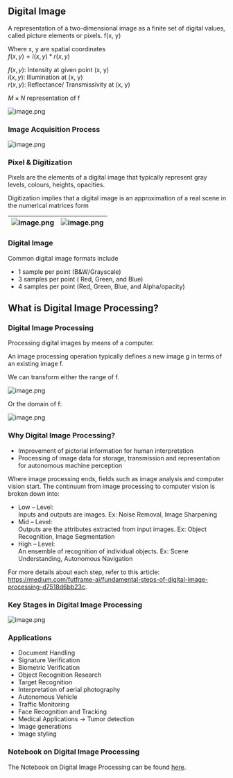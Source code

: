 ## Digital Image


A representation of a two-dimensional image as a finite set of digital values, called picture elements or pixels. f(x, y)

Where x, y are spatial coordinates  
$f(x, y) = i(x,y) * r(x,y)$  

$f(x, y)$: Intensity at given point (x, y)  
$i(x, y)$: Illumination at (x, y)  
$r(x, y)$: Reflectance/ Transmissivity at (x, y)

$M \times N$ representation of f

![image.png](https://dphi-live.s3.amazonaws.com/media_uploads/image_acccd51577d24bf78748e92dacf30e03.png)

### Image Acquisition Process






![image.png](https://dphi-live.s3.amazonaws.com/media_uploads/image_7a88192c354945ab89ce216bf650662b.png)







### Pixel & Digitization

Pixels are the elements of a digital image that typically represent gray levels, colours, heights, opacities.

Digitization implies that a digital image is an approximation of a real scene in the numerical matrices form




| ![image.png](https://dphi-live.s3.amazonaws.com/media_uploads/image_872518ea9e5b4e3dbb174941acfb39ba.png) | ![image.png](https://dphi-live.s3.amazonaws.com/media_uploads/image_7b0e330578a040779fbe6f1594110b01.png) |
| --- | --- |


### Digital Image

Common digital image formats include
* 1 sample per point (B&W/Grayscale)
* 3 samples per point ( Red, Green, and Blue)
* 4 samples per point (Red, Green, Blue, and Alpha/opacity)

## What is Digital Image Processing?

### Digital Image Processing

Processing digital images by means of a computer.

An image processing operation typically defines a new image g in terms of an existing image f.

We can transform either the range of f. 

![image.png](https://dphi-live.s3.amazonaws.com/media_uploads/image_6c7c611794334508b32604240b1de84a.png)

Or the domain of f:

![image.png](https://dphi-live.s3.amazonaws.com/media_uploads/image_e37580ca0ff3437189f49d3f6a30aa0e.png)

### Why Digital Image Processing?

* Improvement of pictorial information for human interpretation
* Processing of image data for storage, transmission and representation for autonomous machine perception

Where image processing ends, fields such as image analysis and computer vision start. The continuum from image processing to computer vision is broken down into: 

* Low – Level:  
Inputs and outputs are images. Ex: Noise Removal, Image Sharpening
* Mid – Level:  
Outputs are the attributes extracted from input images. Ex: Object Recognition, Image Segmentation
* High – Level:  
An ensemble of recognition of individual objects. Ex: Scene Understanding, Autonomous Navigation

For more details about each step, refer to this article: https://medium.com/futframe-ai/fundamental-steps-of-digital-image-processing-d7518d6bb23c.

### Key Stages in Digital Image Processing








![image.png](https://dphi-live.s3.amazonaws.com/media_uploads/image_1789b4ee9aab4cd2a7daf7f63c41d823.png)







### Applications
* Document Handling
* Signature Verification
* Biometric Verification
* Object Recognition Research
* Target Recognition
* Interpretation of aerial photography
* Autonomous Vehicle
* Traffic Monitoring
* Face Recognition and Tracking
* Medical Applications -> Tumor detection
* Image generations
* Image styling


### Notebook on Digital Image Processing

The Notebook on Digital Image Processing can be found [here](https://dphi.tech/notebooks/847/gunnika/digital-image-processing).